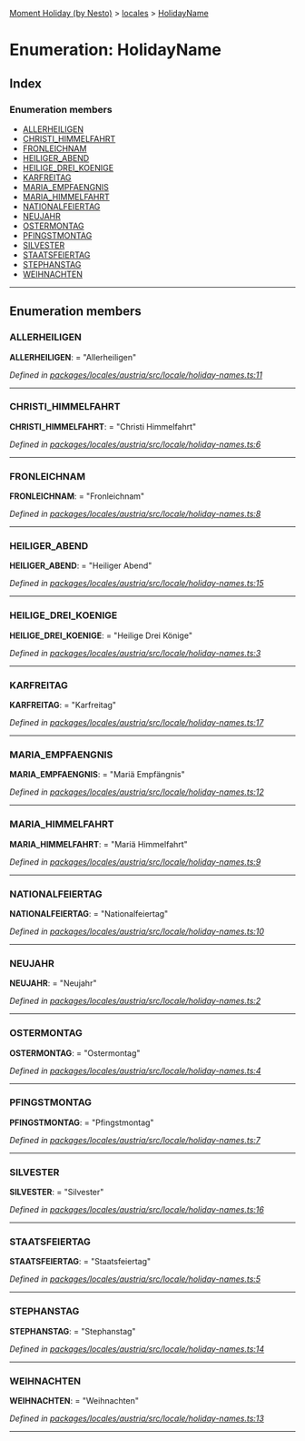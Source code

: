 [Moment Holiday (by Nesto)](../README.md) > [locales](../modules/locales.md) > [HolidayName](../enums/locales.holidayname.md)

# Enumeration: HolidayName

## Index

### Enumeration members

* [ALLERHEILIGEN](locales.holidayname.md#allerheiligen)
* [CHRISTI_HIMMELFAHRT](locales.holidayname.md#christi_himmelfahrt)
* [FRONLEICHNAM](locales.holidayname.md#fronleichnam)
* [HEILIGER_ABEND](locales.holidayname.md#heiliger_abend)
* [HEILIGE_DREI_KOENIGE](locales.holidayname.md#heilige_drei_koenige)
* [KARFREITAG](locales.holidayname.md#karfreitag)
* [MARIA_EMPFAENGNIS](locales.holidayname.md#maria_empfaengnis)
* [MARIA_HIMMELFAHRT](locales.holidayname.md#maria_himmelfahrt)
* [NATIONALFEIERTAG](locales.holidayname.md#nationalfeiertag)
* [NEUJAHR](locales.holidayname.md#neujahr)
* [OSTERMONTAG](locales.holidayname.md#ostermontag)
* [PFINGSTMONTAG](locales.holidayname.md#pfingstmontag)
* [SILVESTER](locales.holidayname.md#silvester)
* [STAATSFEIERTAG](locales.holidayname.md#staatsfeiertag)
* [STEPHANSTAG](locales.holidayname.md#stephanstag)
* [WEIHNACHTEN](locales.holidayname.md#weihnachten)

---

## Enumeration members

<a id="allerheiligen"></a>

###  ALLERHEILIGEN

**ALLERHEILIGEN**:  = "Allerheiligen"

*Defined in [packages/locales/austria/src/locale/holiday-names.ts:11](https://github.com/nesto-software/moment-holiday/blob/c39e49d/packages/locales/austria/src/locale/holiday-names.ts#L11)*

___
<a id="christi_himmelfahrt"></a>

###  CHRISTI_HIMMELFAHRT

**CHRISTI_HIMMELFAHRT**:  = "Christi Himmelfahrt"

*Defined in [packages/locales/austria/src/locale/holiday-names.ts:6](https://github.com/nesto-software/moment-holiday/blob/c39e49d/packages/locales/austria/src/locale/holiday-names.ts#L6)*

___
<a id="fronleichnam"></a>

###  FRONLEICHNAM

**FRONLEICHNAM**:  = "Fronleichnam"

*Defined in [packages/locales/austria/src/locale/holiday-names.ts:8](https://github.com/nesto-software/moment-holiday/blob/c39e49d/packages/locales/austria/src/locale/holiday-names.ts#L8)*

___
<a id="heiliger_abend"></a>

###  HEILIGER_ABEND

**HEILIGER_ABEND**:  = "Heiliger Abend"

*Defined in [packages/locales/austria/src/locale/holiday-names.ts:15](https://github.com/nesto-software/moment-holiday/blob/c39e49d/packages/locales/austria/src/locale/holiday-names.ts#L15)*

___
<a id="heilige_drei_koenige"></a>

###  HEILIGE_DREI_KOENIGE

**HEILIGE_DREI_KOENIGE**:  = "Heilige Drei Könige"

*Defined in [packages/locales/austria/src/locale/holiday-names.ts:3](https://github.com/nesto-software/moment-holiday/blob/c39e49d/packages/locales/austria/src/locale/holiday-names.ts#L3)*

___
<a id="karfreitag"></a>

###  KARFREITAG

**KARFREITAG**:  = "Karfreitag"

*Defined in [packages/locales/austria/src/locale/holiday-names.ts:17](https://github.com/nesto-software/moment-holiday/blob/c39e49d/packages/locales/austria/src/locale/holiday-names.ts#L17)*

___
<a id="maria_empfaengnis"></a>

###  MARIA_EMPFAENGNIS

**MARIA_EMPFAENGNIS**:  = "Mariä Empfängnis"

*Defined in [packages/locales/austria/src/locale/holiday-names.ts:12](https://github.com/nesto-software/moment-holiday/blob/c39e49d/packages/locales/austria/src/locale/holiday-names.ts#L12)*

___
<a id="maria_himmelfahrt"></a>

###  MARIA_HIMMELFAHRT

**MARIA_HIMMELFAHRT**:  = "Mariä Himmelfahrt"

*Defined in [packages/locales/austria/src/locale/holiday-names.ts:9](https://github.com/nesto-software/moment-holiday/blob/c39e49d/packages/locales/austria/src/locale/holiday-names.ts#L9)*

___
<a id="nationalfeiertag"></a>

###  NATIONALFEIERTAG

**NATIONALFEIERTAG**:  = "Nationalfeiertag"

*Defined in [packages/locales/austria/src/locale/holiday-names.ts:10](https://github.com/nesto-software/moment-holiday/blob/c39e49d/packages/locales/austria/src/locale/holiday-names.ts#L10)*

___
<a id="neujahr"></a>

###  NEUJAHR

**NEUJAHR**:  = "Neujahr"

*Defined in [packages/locales/austria/src/locale/holiday-names.ts:2](https://github.com/nesto-software/moment-holiday/blob/c39e49d/packages/locales/austria/src/locale/holiday-names.ts#L2)*

___
<a id="ostermontag"></a>

###  OSTERMONTAG

**OSTERMONTAG**:  = "Ostermontag"

*Defined in [packages/locales/austria/src/locale/holiday-names.ts:4](https://github.com/nesto-software/moment-holiday/blob/c39e49d/packages/locales/austria/src/locale/holiday-names.ts#L4)*

___
<a id="pfingstmontag"></a>

###  PFINGSTMONTAG

**PFINGSTMONTAG**:  = "Pfingstmontag"

*Defined in [packages/locales/austria/src/locale/holiday-names.ts:7](https://github.com/nesto-software/moment-holiday/blob/c39e49d/packages/locales/austria/src/locale/holiday-names.ts#L7)*

___
<a id="silvester"></a>

###  SILVESTER

**SILVESTER**:  = "Silvester"

*Defined in [packages/locales/austria/src/locale/holiday-names.ts:16](https://github.com/nesto-software/moment-holiday/blob/c39e49d/packages/locales/austria/src/locale/holiday-names.ts#L16)*

___
<a id="staatsfeiertag"></a>

###  STAATSFEIERTAG

**STAATSFEIERTAG**:  = "Staatsfeiertag"

*Defined in [packages/locales/austria/src/locale/holiday-names.ts:5](https://github.com/nesto-software/moment-holiday/blob/c39e49d/packages/locales/austria/src/locale/holiday-names.ts#L5)*

___
<a id="stephanstag"></a>

###  STEPHANSTAG

**STEPHANSTAG**:  = "Stephanstag"

*Defined in [packages/locales/austria/src/locale/holiday-names.ts:14](https://github.com/nesto-software/moment-holiday/blob/c39e49d/packages/locales/austria/src/locale/holiday-names.ts#L14)*

___
<a id="weihnachten"></a>

###  WEIHNACHTEN

**WEIHNACHTEN**:  = "Weihnachten"

*Defined in [packages/locales/austria/src/locale/holiday-names.ts:13](https://github.com/nesto-software/moment-holiday/blob/c39e49d/packages/locales/austria/src/locale/holiday-names.ts#L13)*

___

